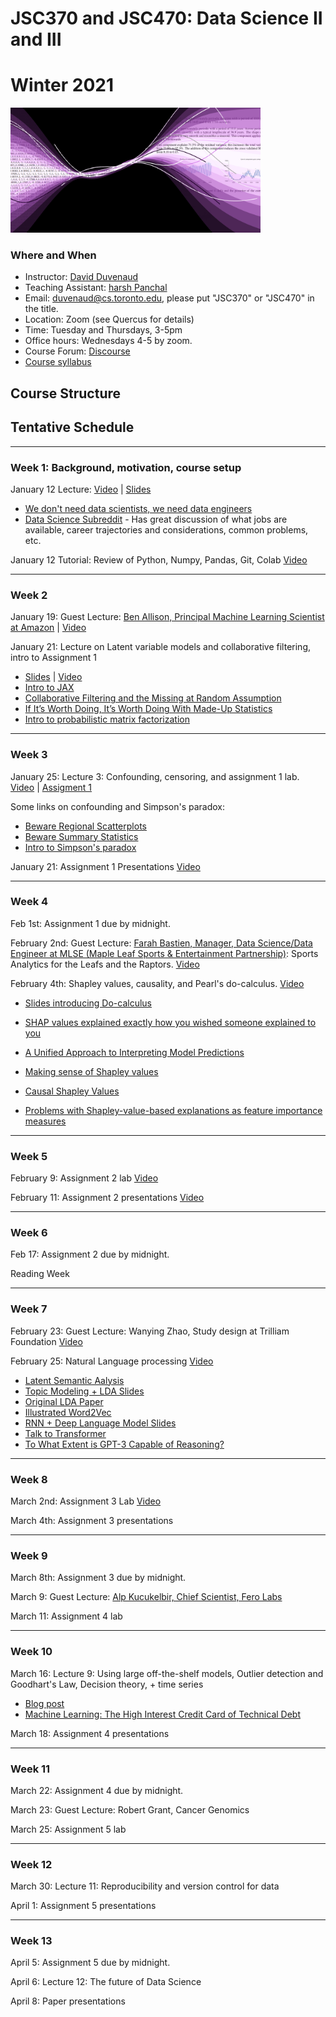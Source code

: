 # JSC370 and JSC470: Data Science II and III
# Winter 2021

<img src="assets/datascience.png" width="400">

### Where and When
* Instructor: [David Duvenaud](http://www.cs.toronto.edu/~duvenaud)
* Teaching Assistant: [harsh Panchal](https://www.linkedin.com/in/harsh-panchal-618260151)
* Email: <duvenaud@cs.toronto.edu>, please put "JSC370" or "JSC470" in the title.
* Location: Zoom (see Quercus for details)
* Time: Tuesday and Thursdays, 3-5pm
* Office hours: Wednesdays 4-5 by zoom.
* Course Forum: [Discourse](https://bb-2021-01.teach.cs.toronto.edu/c/jsc370)
* [Course syllabus](syllabus.pdf)

## Course Structure


## Tentative Schedule
---
### Week 1: Background, motivation, course setup

January 12 Lecture:
[Video](https://play.library.utoronto.ca/9ac9b25727a49764c13ad038400c32f8) | [Slides](lectures/lec1.pdf)

  - [We don't need data scientists, we need data engineers](https://news.ycombinator.com/item?id=25775872)
  - [Data Science Subreddit](https://www.reddit.com/r/datascience/) - Has great discussion of what jobs are available, career trajectories and considerations, common problems, etc.
  
  
January 12 Tutorial: Review of Python, Numpy, Pandas, Git, Colab
[Video](https://play.library.utoronto.ca/ff44be69e8e5f022da9f587e1ac457b5)

***
### Week 2 

January 19: Guest Lecture: [Ben Allison, Principal Machine Learning Scientist at Amazon](https://www.linkedin.com/in/ben-allison-2b881458/?originalSubdomain=uk) | [Video](https://play.library.utoronto.ca/e8aa287ea9fe2fbb90c6489077c4588f)

January 21: Lecture on Latent variable models and collaborative filtering, intro to Assignment 1
 - [Slides](lectures/lec2.pdf) | [Video](https://play.library.utoronto.ca/6f3f406963e6cfd5c8f2b60b620385b5)
 - [Intro to JAX](https://colinraffel.com/blog/you-don-t-know-jax.html)
 - [Collaborative Filtering and the Missing at Random Assumption](https://arxiv.org/abs/1206.5267)
 - [If It’s Worth Doing, It’s Worth Doing With Made-Up Statistics](https://slatestarcodex.com/2013/05/02/if-its-worth-doing-its-worth-doing-with-made-up-statistics/)
 - [Intro to probabilistic matrix factorization](https://towardsdatascience.com/probabilistic-matrix-factorization-b7852244a321)

***
### Week 3

January 25: Lecture 3: Confounding, censoring, and assignment 1 lab.  [Video](https://play.library.utoronto.ca/85b2043bfbcd0ea1a69967c10ea4951c) | [Assigment 1](https://drive.google.com/file/d/1tyIy_zP8_rKoLBxFSIjgBw5wo2CTKrRo/view?usp=sharing)

Some links on confounding and Simpson's paradox:
 - [Beware Regional Scatterplots](https://slatestarcodex.com/2016/04/02/beware-regional-scatterplots/)
 - [Beware Summary Statistics](https://slatestarcodex.com/2015/05/19/beware-summary-statistics/)
 - [Intro to Simpson's paradox](https://towardsdatascience.com/simpsons-paradox-how-to-prove-two-opposite-arguments-using-one-dataset-1c9c917f5ff9)

January 21: Assignment 1 Presentations [Video](https://play.library.utoronto.ca/badf6257e5dee680e54d4a75db185bc8)

***
### Week 4

Feb 1st: Assignment 1 due by midnight.

February 2nd: Guest Lecture: [Farah Bastien, Manager, Data Science/Data Engineer at MLSE (Maple Leaf Sports & Entertainment Partnership)](https://www.linkedin.com/in/farahbastien/?originalSubdomain=ca): Sports Analytics for the Leafs and the Raptors. [Video](https://play.library.utoronto.ca/f528b2c0772e5ed05dee6ad27a25126f)

February 4th: Shapley values, causality, and Pearl's do-calculus. [Video](https://play.library.utoronto.ca/eec9e86d463adec4e535687f9a512e32)

 - [Slides introducing Do-calculus](https://www.cs.ubc.ca/labs/lci/mlrg/slides/doCalc.pdf)

 - [SHAP values explained exactly how you wished someone explained to you](https://towardsdatascience.com/shap-explained-the-way-i-wish-someone-explained-it-to-me-ab81cc69ef30)
 - [A Unified Approach to Interpreting Model Predictions](https://arxiv.org/abs/1705.07874)
 - [Making sense of Shapley values](https://towardsdatascience.com/making-sense-of-shapley-values-dc67a8e4c5e8)
 - [Causal Shapley Values](https://arxiv.org/abs/2011.01625)
 - [Problems with Shapley-value-based explanations as feature importance
measures](http://proceedings.mlr.press/v119/kumar20e/kumar20e.pdf)


***
### Week 5

February 9: Assignment 2 lab [Video](https://play.library.utoronto.ca/cf85f578b8a08921a1e38d70bf9a76e3)


February 11: Assignment 2 presentations [Video](https://play.library.utoronto.ca/0814e9dea30a4b6e375ea17c7f39931e)

***
### Week 6 

Feb 17: Assignment 2 due by midnight.

Reading Week

***
### Week 7

February 23: Guest Lecture: Wanying Zhao, Study design at Trilliam Foundation [Video](https://play.library.utoronto.ca/8173bdfd15bef2dcb680b7c6973b7d50)

February 25: Natural Language processing [Video](https://play.library.utoronto.ca/578a8dc55e4364f50c35e8547fee787d)
 - [Latent Semantic Aalysis](https://en.wikipedia.org/wiki/Latent_semantic_analysis)
 - [Topic Modeling + LDA Slides](https://www.cs.cmu.edu/~mgormley/courses/10701-f16/slides/lecture20-topic-models.pdf)
 - [Original LDA Paper](https://jmlr.org/papers/volume3/blei03a/blei03a.pdf)
 - [Illustrated Word2Vec](https://jalammar.github.io/illustrated-word2vec/)
 - [RNN + Deep Language Model Slides](http://cs231n.stanford.edu/slides/2018/cs231n_2018_lecture10.pdf)
 - [Talk to Transformer](https://app.inferkit.com/demo)
 - [To What Extent is GPT-3 Capable of Reasoning?](https://www.lesswrong.com/posts/L5JSMZQvkBAx9MD5A/to-what-extent-is-gpt-3-capable-of-reasoning)


***
### Week 8

March 2nd: Assignment 3 Lab [Video](https://play.library.utoronto.ca/bacc6a397cf2a28a24e42c7507e98f37)

March 4th: Assignment 3 presentations

***
### Week 9

March 8th: Assignment 3 due by midnight.

March 9: Guest Lecture: [Alp Kucukelbir, Chief Scientist, Fero Labs](https://www.proditus.com/)

March 11: Assignment 4 lab

***
### Week 10

March 16: Lecture 9: Using large off-the-shelf models, Outlier detection and Goodhart's Law, Decision theory, + time series

 - [Blog post](https://towardsdatascience.com/unintended-consequences-and-goodharts-law-68d60a94705c)
 - [Machine Learning: The High Interest Credit Card of Technical Debt](https://research.google/pubs/pub43146/)


March 18: Assignment 4 presentations


***
### Week 11

March 22: Assignment 4 due by midnight.

March 23: Guest Lecture: Robert Grant, Cancer Genomics

March 25: Assignment 5 lab

***
### Week 12

March 30: Lecture 11: Reproducibility and version control for data

April 1: Assignment 5 presentations

***
### Week 13

April 5: Assignment 5 due by midnight.

April 6: Lecture 12: The future of Data Science

April 8: Paper presentations

